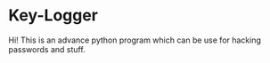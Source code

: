 # Key-Logger
Hi! This is an advance python program which can be use for hacking passwords and stuff.
